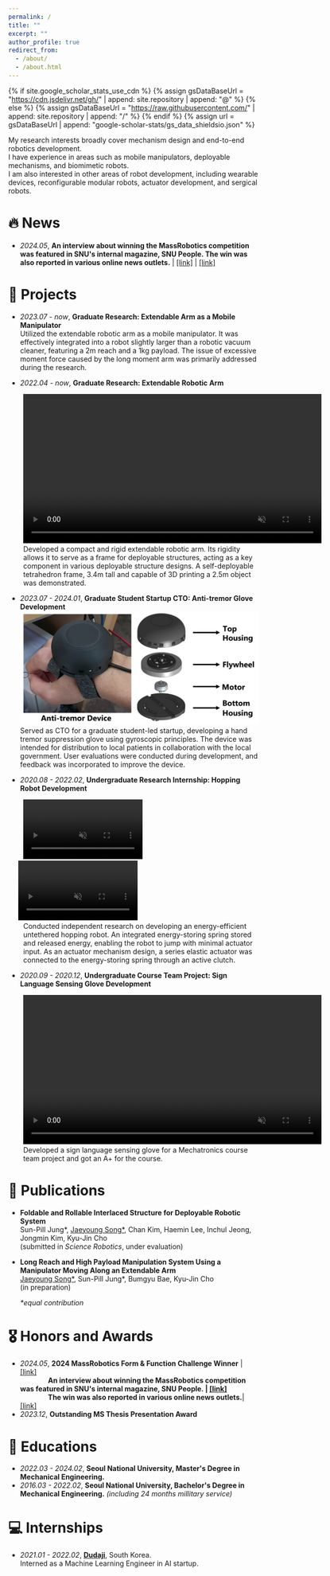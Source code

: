 ```yaml
---
permalink: /
title: ""
excerpt: ""
author_profile: true
redirect_from: 
  - /about/
  - /about.html
---
```


{% if site.google_scholar_stats_use_cdn %}
{% assign gsDataBaseUrl = "https://cdn.jsdelivr.net/gh/" | append: site.repository | append: "@" %}
{% else %}
{% assign gsDataBaseUrl = "https://raw.githubusercontent.com/" | append: site.repository | append: "/" %}
{% endif %}
{% assign url = gsDataBaseUrl | append: "google-scholar-stats/gs_data_shieldsio.json" %}

<span class='anchor' id='about-me'></span>

My research interests broadly cover mechanism design and end-to-end robotics development.  
I have experience in areas such as mobile manipulators, deployable mechanisms, and biomimetic robots.  
I am also interested in other areas of robot development, including wearable devices, reconfigurable modular robots, actuator development, and sergical robots.


# 🔥 News
- _2024.05_, __An interview about winning the MassRobotics competition was featured in SNU's internal magazine, SNU People. The win was also reported in various online news outlets.__ \| [\[link\]](https://people.snu.ac.kr/en/77/2) \| [\[link\]](https://www.mk.co.kr/en/it/11016634)

# 🔧 Projects
- _2023.07 - now_, __Graduate Research: Extendable Arm as a Mobile Manipulator__<br>
Utilized the extendable robotic arm as a mobile manipulator. It was effectively integrated into a robot slightly larger than a robotic vacuum cleaner, featuring a 2m reach and a 1kg payload. The issue of excessive moment force caused by the long moment arm was primarily addressed during the research.<br>

- _2022.04 - now_, __Graduate Research: Extendable Robotic Arm__<br>
<div style="margin-left: 30px;">
  <video autoplay loop muted controls width="600">
    <source src="assets/video/Movie S8(2).mp4" type="video/mp4">
  </video><br>
  Developed a compact and rigid extendable robotic arm. Its rigidity allows it to serve as a frame for deployable structures, acting as a key component in various deployable structure designs. A self-deployable tetrahedron frame, 3.4m tall and capable of 3D printing a 2.5m object was demonstrated.<br>
</div>

- _2023.07 - 2024.01_, __Graduate Student Startup CTO: Anti-tremor Glove Development__<br>
<img src="assets/images/Antreon_device_image.jpg" alt="Antreon Device Image" width="600"><br>
Served as CTO for a graduate student-led startup, developing a hand tremor suppression glove using gyroscopic principles. The device was intended for distribution to local patients in collaboration with the local government. User evaluations were conducted during development, and feedback was incorporated to improve the device.<br>

- _2020.08 - 2022.02_, __Undergraduate Research Internship: Hopping Robot Development__<br>
<div style="display: inline-block; margin-left: 30px;">
  <video autoplay loop muted controls width="240">
    <source src="assets/video/HoppingRobot_Movie1.mp4" type="video/mp4">
  </video>
</div>
<div style="display: inline-block; margin-left: 20px;">
  <video autoplay loop muted controls width="240">
    <source src="assets/video/HoppingRobot_Movie2.mp4" type="video/mp4">
  </video>
</div>
<div style="margin-left: 30px;">
  Conducted independent research on developing an energy-efficient untethered hopping robot. An integrated energy-storing spring stored and released energy, enabling the robot to jump with minimal actuator input. As an actuator mechanism design, a series elastic actuator was connected to the energy-storing spring through an active clutch.<br>
</div>

- _2020.09 - 2020.12_, __Undergraduate Course Team Project: Sign Language Sensing Glove Development__<br>
<div style="margin-left: 30px;">
  <video autoplay loop muted controls width="600">
    <source src="assets/video/SignGlove_Movie.mp4" type="video/mp4">
  </video><br>
  Developed a sign language sensing glove for a Mechatronics course team project and got an A+ for the course.<br>
</div>

# 📝 Publications 

- __Foldable and Rollable Interlaced Structure for Deployable Robotic System__<br>
Sun-Pill Jung*, <u>Jaeyoung Song*</u>, Chan Kim, Haemin Lee, Inchul Jeong, Jongmin Kim, Kyu-Jin Cho<br>
(submitted in _Science Robotics_, under evaluation)

- __Long Reach and High Payload Manipulation System Using a Manipulator Moving Along an Extendable Arm__<br>
<u>Jaeyoung Song*</u>, Sun-Pill Jung*, Bumgyu Bae, Kyu-Jin Cho<br>
(in preparation)

    _\*equal contribution_

# 🎖 Honors and Awards
- _2024.05_, __2024 MassRobotics Form & Function Challenge Winner__ \| [\[link\]](https://www.massrobotics.org/massrobotics-announces-form-function-challenge-winners-showcases-first-accelerator-cohort-at-the-robotics-summit-expo/)<br>
&emsp;&emsp;&emsp;&emsp;__An interview about winning the MassRobotics competition was featured in SNU's internal magazine, SNU People. \| [\[link\]](https://people.snu.ac.kr/en/77/2) <br>
&emsp;&emsp;&emsp;&emsp;The win was also reported in various online news outlets.__\| [\[link\]](https://www.mk.co.kr/en/it/11016634)
- _2023.12_, __Outstanding MS Thesis Presentation Award__

# 📖 Educations
- _2022.03 - 2024.02_, __Seoul National University, Master's Degree in Mechanical Engineering.__
- _2016.03 - 2022.02_, __Seoul National University, Bachelor's Degree in Mechanical Engineering.__ *(including 24 months millitary service)*

# 💻 Internships
- _2021.01 - 2022.02_, __[Dudaji](https://dudaji.com/)__, South Korea.<br>
                       Interned as a Machine Learning Engineer in AI startup.
